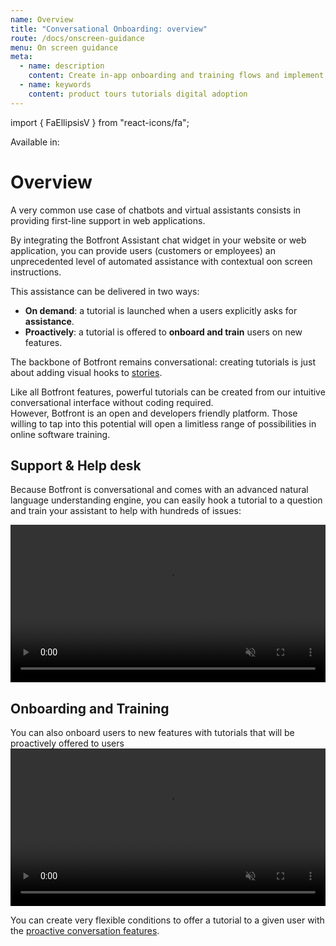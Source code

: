 ```yaml
---
name: Overview
title: "Conversational Onboarding: overview"
route: /docs/onscreen-guidance
menu: On screen guidance
meta:
  - name: description
    content: Create in-app onboarding and training flows and implement in-software support.
  - name: keywords
    content: product tours tutorials digital adoption
---
```


import { FaEllipsisV } from "react-icons/fa";

Available in: <Premium plan="Botfront Cloud" /> <Premium plan="Botfront Enterprise" />

# Overview

A very common use case of chatbots and virtual assistants consists in providing first-line support in web applications.

By integrating the Botfront Assistant chat widget in your website or web application, you can provide users (customers or employees) an unprecedented level of automated assistance with contextual oon screen instructions.

This assistance can be delivered in two ways:

- **On demand**: a tutorial is launched when a users explicitly asks for **assistance**.
- **Proactively**: a tutorial is offered to **onboard and train** users on new features.

The backbone of Botfront remains conversational: creating tutorials is just about adding visual hooks to [stories](/guide/rasa/stories/conversation_builder.md).

<Important type='info' title="No coding required">
  Like all Botfront features, powerful tutorials can be created from our intuitive conversational interface without coding required.
  <br />
  However, Botfront is an open and developers friendly platform. Those willing to tap into this potential will open a limitless range of possibilities in online software training.
</Important>

## Support & Help desk

Because Botfront is conversational and comes with an advanced natural language understanding engine, you can easily hook a tutorial to a question and train your assistant to help with hundreds of issues:

<video autoplay muted loop width="100%" controls>
  <source src="../../videos/guiding_support.m4v" type="video/mp4"/>
  Your browser does not support the video tag.
</video>

## Onboarding and Training

You can also onboard users to new features with tutorials that will be proactively offered to users
<video autoplay muted loop width="100%" controls>
  <source src="../../videos/guiding_proactive.m4v" type="video/mp4"/>
  Your browser does not support the video tag.
</video>

You can create very flexible conditions to offer a tutorial to a given user with the [proactive conversation features](/guide/proactive_conversations/).





